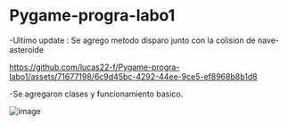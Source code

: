 # Pygame-progra-labo1


-Ultimo update : Se agrego metodo disparo junto con la colision de nave-asteroide

https://github.com/lucas22-f/Pygame-progra-labo1/assets/71677198/6c9d45bc-4292-44ee-9ce5-ef8968b8b1d8


-Se agregaron clases y funcionamiento basico. 

![image](https://github.com/lucas22-f/Pygame-progra-labo1/assets/71677198/397f5f88-0a62-470e-a78b-57cc1b6fc536)




